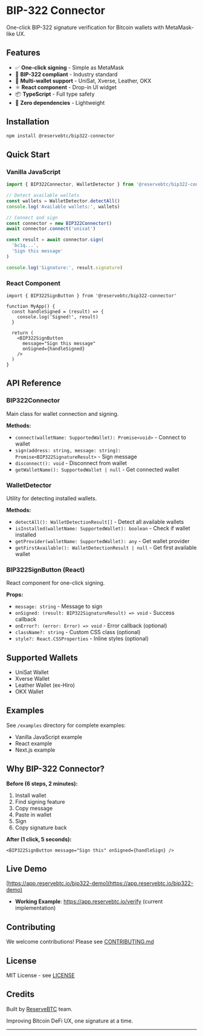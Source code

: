 # BIP-322 Connector

One-click BIP-322 signature verification for Bitcoin wallets with MetaMask-like UX.

## Features

- ✅ **One-click signing** - Simple as MetaMask
- 🔐 **BIP-322 compliant** - Industry standard
- 🎯 **Multi-wallet support** - UniSat, Xverse, Leather, OKX
- ⚛️ **React component** - Drop-in UI widget
- 📦 **TypeScript** - Full type safety
- 🚀 **Zero dependencies** - Lightweight

## Installation

```bash
npm install @reservebtc/bip322-connector
```

## Quick Start

### Vanilla JavaScript

```javascript
import { BIP322Connector, WalletDetector } from '@reservebtc/bip322-connector'

// Detect available wallets
const wallets = WalletDetector.detectAll()
console.log('Available wallets:', wallets)

// Connect and sign
const connector = new BIP322Connector()
await connector.connect('unisat')

const result = await connector.sign(
  'bc1q...',
  'Sign this message'
)

console.log('Signature:', result.signature)
```

### React Component

```tsx
import { BIP322SignButton } from '@reservebtc/bip322-connector'

function MyApp() {
  const handleSigned = (result) => {
    console.log('Signed!', result)
  }

  return (
    <BIP322SignButton
      message="Sign this message"
      onSigned={handleSigned}
    />
  )
}
```

## API Reference

### BIP322Connector

Main class for wallet connection and signing.

**Methods:**

- `connect(walletName: SupportedWallet): Promise<void>` - Connect to wallet
- `sign(address: string, message: string): Promise<BIP322SignatureResult>` - Sign message
- `disconnect(): void` - Disconnect from wallet
- `getWalletName(): SupportedWallet | null` - Get connected wallet

### WalletDetector

Utility for detecting installed wallets.

**Methods:**

- `detectAll(): WalletDetectionResult[]` - Detect all available wallets
- `isInstalled(walletName: SupportedWallet): boolean` - Check if wallet installed
- `getProvider(walletName: SupportedWallet): any` - Get wallet provider
- `getFirstAvailable(): WalletDetectionResult | null` - Get first available wallet

### BIP322SignButton (React)

React component for one-click signing.

**Props:**

- `message: string` - Message to sign
- `onSigned: (result: BIP322SignatureResult) => void` - Success callback
- `onError?: (error: Error) => void` - Error callback (optional)
- `className?: string` - Custom CSS class (optional)
- `style?: React.CSSProperties` - Inline styles (optional)

## Supported Wallets

- UniSat Wallet
- Xverse Wallet
- Leather Wallet (ex-Hiro)
- OKX Wallet

## Examples

See `/examples` directory for complete examples:

- Vanilla JavaScript example
- React example
- Next.js example

## Why BIP-322 Connector?

**Before (6 steps, 2 minutes):**
1. Install wallet
2. Find signing feature
3. Copy message
4. Paste in wallet
5. Sign
6. Copy signature back

**After (1 click, 5 seconds):**
```tsx
<BIP322SignButton message="Sign this" onSigned={handleSign} />
```

## Live Demo

[https://app.reservebtc.io/bip322-demo](https://app.reservebtc.io/bip322-demo)
- **Working Example**: https://app.reservebtc.io/verify (current implementation)

## Contributing

We welcome contributions! Please see [CONTRIBUTING.md](CONTRIBUTING.md)

## License

MIT License - see [LICENSE](LICENSE)

## Credits

Built by [ReserveBTC](https://app.reservebtc.io) team.

Improving Bitcoin DeFi UX, one signature at a time.

---
